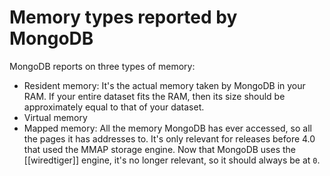 # Memory types reported by MongoDB
MongoDB reports on three types of memory:

* Resident memory: It's the actual memory taken by MongoDB in your RAM. If your entire dataset fits the RAM, then its size should be approximately equal to that of your dataset.
* Virtual memory
* Mapped memory: All the memory MongoDB has ever accessed, so all the pages it has addresses to. It's only relevant for releases before 4.0 that used the MMAP storage engine. Now that MongoDB uses the [[wiredtiger]] engine, it's no longer relevant, so it should always be at `0`.
